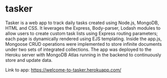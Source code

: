 # tasker
Tasker is a web app to track daily tasks created using Node.js, MongoDB, HTML and CSS. It leverages the Express, Body-parser, Lodash modules to allow users to create custom task lists using Express routing parameters; each page is dynamically rendered using EJS templating. Inside the app.js, Mongoose CRUD operations were implemented to store infinite documents under two sets of integrated collections. The app was deployed to the Heroku server with MongoDB Atlas running in the backend to continuously store and update data. 

Link to app: https://welcome-to-tasker.herokuapp.com/ 
